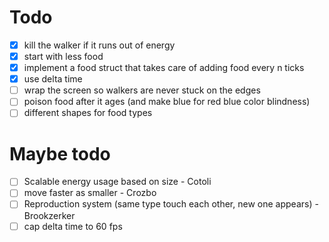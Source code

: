 # Todo

* [x] kill the walker if it runs out of energy
* [x] start with less food
* [x] implement a food struct that takes care of adding food every n ticks
* [x] use delta time
* [ ] wrap the screen so walkers are never stuck on the edges
* [ ] poison food after it ages (and make blue for red blue color blindness)
* [ ] different shapes for food types

# Maybe todo

* [ ] Scalable energy usage based on size - Cotoli
* [ ] move faster as smaller - Crozbo
* [ ] Reproduction system (same type touch each other, new one appears) - Brookzerker
* [ ] cap delta time to 60 fps